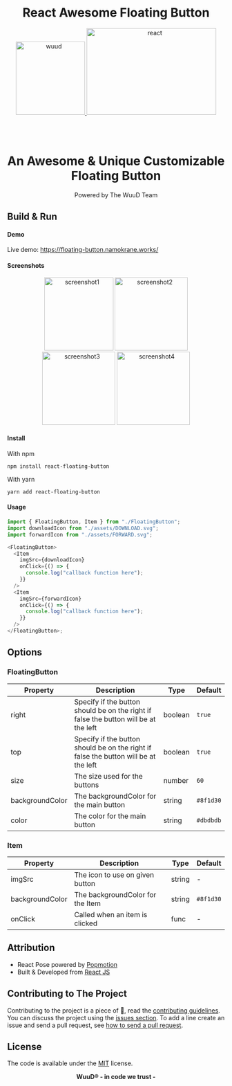 <h1 align="center">React Awesome Floating Button</h1>

<p align="center">
	<a href="https://wuud.net">
		<img width="160" height="169" src="https://github.com/WuuD-Team/WuuD-Website/blob/master/favicon.ico?raw=true" alt="wuud">
	        <img width="300" height="200" src="https://media1.giphy.com/media/iFmw13LV1hHhViPPWz/source.gif" alt="react">
	</a>
</p>
<br>
<br>

### <h1 align="center">An Awesome & Unique Customizable Floating Button</h1>

<p align="center">
    Powered by The WuuD Team
</p>

## Build & Run

#### Demo

Live demo: https://floating-button.namokrane.works/

#### Screenshots

<p align="center">
   <img width="160" height="169" src="https://github.com/na6im/react-floating-button/blob/master/screenshots/Floating%20Button%201.gif?raw=true" alt="screenshot1">
   <img height="169" src="https://github.com/na6im/react-floating-button/blob/master/screenshots/Floating%20Button%202.gif?raw=true" alt="screenshot2">
   <img height="169" src="https://github.com/na6im/react-floating-button/blob/master/screenshots/Floating%20Button%203.gif?raw=true" alt="screenshot3">
   <img height="169" src="https://github.com/na6im/react-floating-button/blob/master/screenshots/Floating%20Button%204.gif?raw=true" alt="screenshot4">
</p>

#### Install

With npm

```bsh
npm install react-floating-button
```

With yarn

```bsh
yarn add react-floating-button
```

#### Usage

```javascript
import { FloatingButton, Item } from "./FloatingButton";
import downloadIcon from "./assets/DOWNLOAD.svg";
import forwardIcon from "./assets/FORWARD.svg";

<FloatingButton>
  <Item
    imgSrc={downloadIcon}
    onClick={() => {
      console.log("callback function here");
    }}
  />
  <Item
    imgSrc={forwardIcon}
    onClick={() => {
      console.log("callback function here");
    }}
  />
</FloatingButton>;
```

## Options

### FloatingButton

| Property        | Description                                                                          | Type    | Default   |
| --------------- | ------------------------------------------------------------------------------------ | ------- | --------- |
| right           | Specify if the button should be on the right if false the button will be at the left | boolean | `true`    |
| top             | Specify if the button should be on the right if false the button will be at the left | boolean | `true`    |
| size            | The size used for the buttons                                                        | number  | `60`      |
| backgroundColor | The backgroundColor for the main button                                              | string  | `#8f1d30` |
| color           | The color for the main button                                                        | string  | `#dbdbdb` |

### Item

| Property        | Description                      | Type   | Default   |
| --------------- | -------------------------------- | ------ | --------- |
| imgSrc          | The icon to use on given button  | string | -         |
| backgroundColor | The backgroundColor for the Item | string | `#8f1d30` |
| onClick         | Called when an item is clicked   | func   | -         |

## Attribution

- React Pose powered by [Popmotion](https://popmotion.io/pose/)
- Built & Developed from [React JS](https://reactjs.org/)

## Contributing to The Project

Contributing to the project is a piece of :cake:, read the [contributing guidelines](https://github.com/na6im/awsome-floating-button/blob/master/.github/CONTRIBUTING.md). You can discuss the project using the [issues section](https://github.com/na6im/awsome-floating-button/issues/new). To add a line create an issue and send a pull request, see [how to send a pull request](https://github.com/na6im/awsome-floating-button/blob/master/.github/CONTRIBUTING.md).

## License

The code is available under the [MIT](https://github.com/na6im/awsome-floating-button/blob/master/LICENSE) license.

<p align="center">
 <b>WuuD® - in code we trust -
</p>
